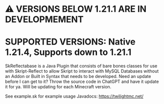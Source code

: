 # ⚠️ VERSIONS BELOW 1.21.1 ARE IN DEVELOPMEMENT
# SUPPORTED VERSIONS: Native 1.21.4, Supports down to 1.21.1 
SkReflectabase is a Java Plugin that consists of bare bones classes for use with Skript-Reflect to allow Skript to interact with MySQL Databases without an Addon or Built in Syntax that needs to be developed. Need an update before I can get to it? Throw the source code in ChatGPT and have it update it for ya. Will be updating for each Minecraft version.

See example.sk for example usage
Javadocs: https://twilightmc.net/
